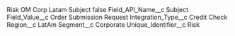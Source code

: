 <?xml version="1.0" encoding="UTF-8"?>
<CustomMetadata xmlns="http://soap.sforce.com/2006/04/metadata" xmlns:xsi="http://www.w3.org/2001/XMLSchema-instance" xmlns:xsd="http://www.w3.org/2001/XMLSchema">
    <label>Risk OM Corp Latam Subject</label>
    <protected>false</protected>
    <values>
        <field>Field_API_Name__c</field>
        <value xsi:type="xsd:string">Subject</value>
    </values>
    <values>
        <field>Field_Value__c</field>
        <value xsi:type="xsd:string">Order Submission Request</value>
    </values>
    <values>
        <field>Integration_Type__c</field>
        <value xsi:type="xsd:string">Credit Check</value>
    </values>
    <values>
        <field>Region__c</field>
        <value xsi:type="xsd:string">LatAm</value>
    </values>
    <values>
        <field>Segment__c</field>
        <value xsi:type="xsd:string">Corporate</value>
    </values>
    <values>
        <field>Unique_Identifier__c</field>
        <value xsi:type="xsd:string">Risk</value>
    </values>
</CustomMetadata>
